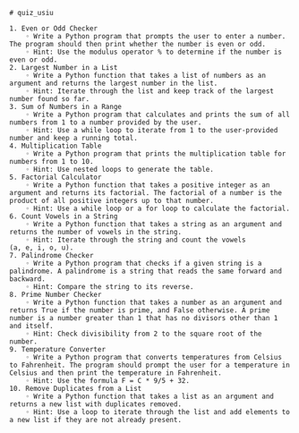     # quiz_usiu
    
    1. Even or Odd Checker
        ◦ Write a Python program that prompts the user to enter a number. The program should then print whether the number is even or odd.
        ◦ Hint: Use the modulus operator % to determine if the number is even or odd.
    2. Largest Number in a List
        ◦ Write a Python function that takes a list of numbers as an argument and returns the largest number in the list.
        ◦ Hint: Iterate through the list and keep track of the largest number found so far.
    3. Sum of Numbers in a Range
        ◦ Write a Python program that calculates and prints the sum of all numbers from 1 to a number provided by the user.
        ◦ Hint: Use a while loop to iterate from 1 to the user-provided number and keep a running total.
    4. Multiplication Table
        ◦ Write a Python program that prints the multiplication table for numbers from 1 to 10.
        ◦ Hint: Use nested loops to generate the table.
    5. Factorial Calculator
        ◦ Write a Python function that takes a positive integer as an argument and returns its factorial. The factorial of a number is the product of all positive integers up to that number.
        ◦ Hint: Use a while loop or a for loop to calculate the factorial.
    6. Count Vowels in a String
        ◦ Write a Python function that takes a string as an argument and returns the number of vowels in the string.
        ◦ Hint: Iterate through the string and count the vowels (a, e, i, o, u).
    7. Palindrome Checker
        ◦ Write a Python program that checks if a given string is a palindrome. A palindrome is a string that reads the same forward and backward.
        ◦ Hint: Compare the string to its reverse.
    8. Prime Number Checker
        ◦ Write a Python function that takes a number as an argument and returns True if the number is prime, and False otherwise. A prime number is a number greater than 1 that has no divisors other than 1 and itself.
        ◦ Hint: Check divisibility from 2 to the square root of the number.
    9. Temperature Converter
        ◦ Write a Python program that converts temperatures from Celsius to Fahrenheit. The program should prompt the user for a temperature in Celsius and then print the temperature in Fahrenheit.
        ◦ Hint: Use the formula F = C * 9/5 + 32.
    10. Remove Duplicates from a List
        ◦ Write a Python function that takes a list as an argument and returns a new list with duplicates removed.
        ◦ Hint: Use a loop to iterate through the list and add elements to a new list if they are not already present.

